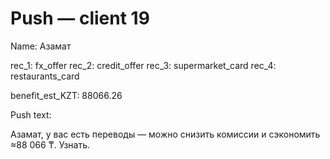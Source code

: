 # Push — client 19

Name: Азамат

rec_1: fx_offer
rec_2: credit_offer
rec_3: supermarket_card
rec_4: restaurants_card

benefit_est_KZT: 88066.26

Push text:

Азамат, у вас есть переводы — можно снизить комиссии и сэкономить ≈88 066 ₸. Узнать.
